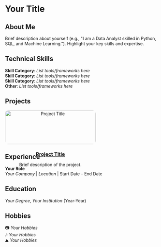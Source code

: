 # Your Title

## About Me
Brief description about yourself (e.g., "I am a Data Analyst skilled in Python, SQL, and Machine Learning."). Highlight your key skills and expertise.

## Technical Skills
**Skill Category**: *List tools/frameworks here*\
**Skill Category**: *List tools/frameworks here*\
**Skill Category**: *List tools/frameworks here*\
**Other**: *List tools/frameworks here*

## Projects
<div style="display: flex; flex-wrap: wrap; gap: 20px;">

<!-- Project 1 -->
<div style="flex: 1 1 300px; max-width: 300px; text-align: center;">
  <a href="LINK_TO_PROJECT" target="_blank">
    <img src="LINK_TO_IMAGE" alt="Project Title" style="width: 100%; border-radius: 10px;">
    <h3>Project Title</h3>
  </a>
  <p>Brief description of the project.</p>
</div>

<!-- Repeat for additional projects -->

</div>

## Experience
**Your Role**\
*Your Company* | *Location* | Start Date – End Date  

<!-- Repeat for additional roles -->

## Education
*Your Degree*, *Your Institution* (Year-Year)

## Hobbies
📷 *Your Hobbies*\
🎶 *Your Hobbies*\
⛰️ *Your Hobbies*
